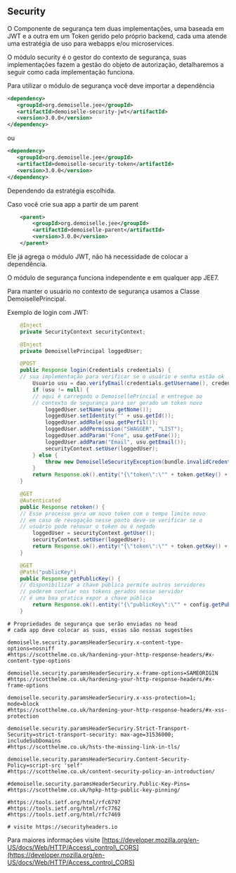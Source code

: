 ## Security

O Componente de segurança tem duas implementações, uma baseada em JWT e a outra em um Token gerido pelo próprio backend, cada uma atende uma estratégia de uso para webapps e/ou microservices.

O módulo security é o gestor do contexto de segurança, suas implementações fazem a gestão do objeto de autorização, detalharemos a seguir como cada implementação funciona.

Para utilizar o módulo de segurança você deve importar a dependência

```xml
<dependency>
   <groupId>org.demoiselle.jee</groupId>
   <artifactId>demoiselle-security-jwt</artifactId>
   <version>3.0.0</version>
</dependency>
```

ou

```xml
<dependency>
   <groupId>org.demoiselle.jee</groupId>
   <artifactId>demoiselle-security-token</artifactId>
   <version>3.0.0</version>
</dependency>
```

Dependendo da estratégia escolhida.

Caso você crie sua app a partir de um parent

```xml
    <parent>
        <groupId>org.demoiselle.jee</groupId>
        <artifactId>demoiselle-parent</artifactId>
        <version>3.0.0</version>
    </parent>
```

Ele já agrega o módulo JWT, não há necessidade de colocar a dependência.

O módulo de segurança funciona independente e em qualquer app JEE7.

Para manter o usuário no contexto de segurança usamos a Classe DemoisellePrincipal.

Exemplo de login com JWT:

```java
    @Inject
    private SecurityContext securityContext;

    @Inject
    private DemoisellePrincipal loggedUser;

    @POST
    public Response login(Credentials credentials) {
    // sua implementação para verificar se o usuário e senha estão ok
        Usuario usu = dao.verifyEmail(credentials.getUsername(), credentials.getPassword());
        if (usu != null) {
        // aqui é carregado o DemoisellePrincial e entregue ao 
        // contexto de segurança para ser gerado um token novo
            loggedUser.setName(usu.getNome());
            loggedUser.setIdentity("" + usu.getId());
            loggedUser.addRole(usu.getPerfil());
            loggedUser.addPermission("SWAGGER", "LIST");
            loggedUser.addParam("Fone", usu.getFone());
            loggedUser.addParam("Email", usu.getEmail());
            securityContext.setUser(loggedUser);
        } else {
            throw new DemoiselleSecurityException(bundle.invalidCredentials(), Response.Status.UNAUTHORIZED.getStatusCode());
        }
        return Response.ok().entity("{\"token\":\"" + token.getKey() + "\"}").build();
    }

    @GET
    @Autenticated
    public Response retoken() {
    // Esse processo gera um novo token com o tempo limite novo
    // em caso de revogação nesse ponto deve-se verificar se o 
    // usuário pode renovar o token ou é negado
        loggedUser = securityContext.getUser();
        securityContext.setUser(loggedUser);
        return Response.ok().entity("{\"token\":\"" + token.getKey() + "\"}").build();
    }

    @GET
    @Path("publicKey")
    public Response getPublicKey() {
    // disponibilizar a chave pública permite outros servidores
    // poderem confiar nos tokens gerados nesse servidor
    // é uma boa pratica expor a chave pública
        return Response.ok().entity("{\"publicKey\":\"" + config.getPublicKey() + "\"}").build();
    }
```

```properties
# Propriedades de segurança que serão enviadas no head  
# cada app deve colocar as suas, essas são nossas sugestões

demoiselle.security.paramsHeaderSecuriry.x-content-type-options=nosniff
#https://scotthelme.co.uk/hardening-your-http-response-headers/#x-content-type-options

demoiselle.security.paramsHeaderSecuriry.x-frame-options=SAMEORIGIN
#https://scotthelme.co.uk/hardening-your-http-response-headers/#x-frame-options

demoiselle.security.paramsHeaderSecuriry.x-xss-protection=1; mode=block
#https://scotthelme.co.uk/hardening-your-http-response-headers/#x-xss-protection

demoiselle.security.paramsHeaderSecuriry.Strict-Transport-Security=strict-transport-security: max-age=31536000; includeSubDomains
#https://scotthelme.co.uk/hsts-the-missing-link-in-tls/

demoiselle.security.paramsHeaderSecuriry.Content-Security-Policy=script-src 'self'
#https://scotthelme.co.uk/content-security-policy-an-introduction/

#demoiselle.security.paramsHeaderSecuriry.Public-Key-Pins=
#https://scotthelme.co.uk/hpkp-http-public-key-pinning/

#https://tools.ietf.org/html/rfc6797
#https://tools.ietf.org/html/rfc7762
#https://tools.ietf.org/html/rfc7469

# visite https://securityheaders.io 
```

Para maiores informações visite [https://developer.mozilla.org/en-US/docs/Web/HTTP/Access\_control\_CORS](https://developer.mozilla.org/en-US/docs/Web/HTTP/Access_control_CORS)

